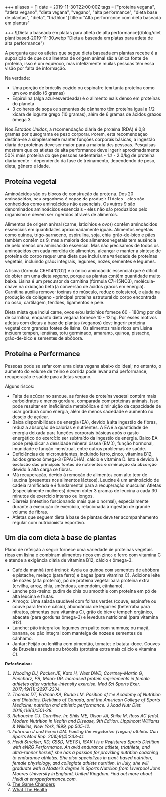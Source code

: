 +++
aliases = []
date = 2019-11-30T22:00:00Z
tags = ["proteina vegana", "atleta vegano", "dieta vegana", "vegano", "alta performance", "dieta base de plantas", "dieta", "triathlon"]
title = "Alta performance com dieta baseada em plantas"

+++
![Dieta a baseada em platas para atleta de alta performance](/blog/diet plant based-2019-11-30.webp "Dieta a baseada em platas para atleta de alta performance")

A pergunta que os atletas que segue dieta baseada em plantas recebe é a suposição de que os alimentos de origem animal são a única fonte de proteína, isso é um equívoco, mas infelizmente muitas pessoas têm essa visão por falta de informação.

Na verdade:

* Uma porção de brócolis cozido ou espinafre tem tanta proteína como um ovo médio (6 gramas)
* Espirulina (alga azul-esverdeada) é o alimento mais denso em proteínas do planeta
* 3 colheres de sopa de sementes de cânhamo têm proteína igual a 1/2 xícara de iogurte grego (10 gramas), além de 6 gramas de ácidos graxos ômega 3

Nos _Estados Unidos_, a recomendação diária de proteína (RDA) é 0,8 gramas por quilograma de peso corporal. Porém, esta recomendação destina-se a simplesmente manter funções corporais básicas, a ingestão diária de proteínas deve ser maior para a maioria das pessoas. Pesquisas mostram que os atletas de alta performance deve ingerir aproximadamente 50% mais proteína do que pessoas sedentárias - 1.2 - 2.0/kg de proteína diariamente - dependendo da fase de treinamento, dependendo de peso, dieta, gênero e idade.

## Proteína vegetal

Aminoácidos são os blocos de construção da proteína. Dos 20 aminoácidos, seu organismo é capaz de produzir 11 deles - eles são conhecidos como aminoácidos não essenciais. Os outros 9 são denominados aminoácidos essenciais - eles não são produzidos pelo organismo e devem ser ingeridos através de alimentos.

Alimentos de origem animal (carne, laticínios e ovos) contêm aminoácidos essenciais em quantidades aproximadamente iguais. Alimentos vegetais como quinoa, trigo-sarraceno, espirulina, soja, chia, grão-de-bico e pães também contêm os 9, mas a maioria dos alimentos vegetais tem ausência de pelo menos um aminoácido essencial. Mas não precisamos de todos os aminoácidos em cada mordida de alimentos, alcançar e manter a síntese de proteína do corpo requer uma dieta que inclui uma variedade de proteínas vegetais, incluindo grãos integrais, legumes, nozes, sementes e legumes.

A lisina (fórmula C6H14N2O2) é o único aminoácido essencial que é difícil de obter em uma dieta _vegana_, porque as plantas contêm quantidade muito baixa. Lisina é um precursor da carnitina (fórmula C7H15NO3), molécula-chave na oxidação beta (a conversão de ácidos graxos em energia). Carnitina auxilia remover toxinas do músculo, reduz o colesterol, e ajuda na produção de colágeno - principal proteína estrutural do corpo encontrada no osso, cartilagem, tendões, ligamentos e pele.

Dieta mista que inclui carne, ovos e/ou laticínios fornece 60 - 180mg por dia de carnitina, enquanto dieta vegana fornece 10 - 12mg. Por esses motivos atletas com dietas a base de plantas (veganos) deve ingerir proteína vegetal com grandes fontes de lisina. Os alimentos mais ricos em Lisina incluem tempeh, lentilhas, tofu germinado, amaranto, quinoa, pistache, grão-de-bico e sementes de abóbora.

## Proteína e Performance

Pessoas pode se safar com uma dieta vegana abaixo do ideal; no entanto, o aumento do volume de treino e corrida pode levar a má performance, recuperação e saúde para atletas vegano.

Alguns riscos:

* Falta de açúcar no sangue, as fontes de proteína vegetal contém mais carboidratos e menos gordura, comparada com proteínas animais. Isso pode resultar em ineficiência metabólica e diminuição da capacidade de usar gordura como energia, além de menos saciedade e aumento no desejo de açúcar.
* Baixa disponibilidade de energia (EA), devido à alta ingestão de fibras, reduz a absorção de calorias e nutrientes. A EA é a quantidade de energia deixada para funções corporais básicas após o gasto energético do exercício ser subtraído da ingestão de energia. Baixo EA pode prejudicar a densidade mineral óssea (BMD), função hormonal, imunidade e função menstrual, entre outros problemas de saúde.
* Deficiências de micronutrientes, incluindo ferro, zinco, vitamina B12, ácidos graxos ômega-3 (EPA/DHA), cálcio e vitamina D. Isto é devido à exclusão das principais fontes de nutrientes e diminuição da absorção devido à alta carga de fibras.
* Má recuperação, devido à remoção de alimentos com alto teor de leucina (presentes nos alimentos lácteos). Leucine é um aminoácido de cadeia ramificada e é fundamental para a recuperação muscular. Atletas (especialmente mulheres) devem obter 3 gramas de leucina a cada 30 minutos de exercício intenso ou longos.
* Diarreia (intestino funcionando mais que o normal), especialmente durante a execução de exercício, relacionada à ingestão de grande volume de fibras.
* Atletas que seguem dieta à base de plantas deve ter acompanhamento regular com nutricionista esportivo.

## Um dia com dieta à base de plantas

Plano de refeição a seguir fornece uma variedade de proteínas vegetais ricas em lisina e combinam alimentos ricos em zinco e ferro com vitamina C e atende a exigência diária de vitamina B12, cálcio e ômega-3.

* Café da manhã (pré-treino): Aveia ou quinoa com sementes de abóbora e pistache, melaço (para ferro) e bagas (para vitamina C). Adicione leite de nozes (alta proteína), pó de proteína vegetal para proteína extra (ervilha, arroz, chia, amêndoas, amendoim, cânhamo).
* Lanche pós-treino: pudim de chia ou smoothie com proteína em pó de alta leucina e frutas.
* Almoço: Uma salada saudável com folhas verdes (couve, espinafre ou couve para ferro e cálcio), abundância de legumes (beterraba para nitratos, pimentas para vitamina C), grão de bico e tempeh orgânico, abacate (para gorduras ômega-3) e levedura nutricional (para vitamina B12).
* Lanche: pão integral ou legumes em palito com hummus; ou maçã, banana, ou pão integral com manteiga de nozes e sementes de cânhamo.
* Jantar: Feijão ou lentilha com pimentão, tomates e batata-doce. Couves de Bruxelas assadas ou brócolis (proteína extra mais cálcio e vitamina C).

**Referências:**

1. _Wooding DJ, Packer JE, Kato H, West DWD, Courtney-Martin G, Pencharz, PB, Moore DR. Increased protein requirements in female athletes after variable-intensity exercise. Med Sci Sports Exer. 2017;49(11):2297-2304._
2. _Thomas DT, Erdman KA, Burke LM. Position of the Academy of Nutrition and Dietetics, Dietitians of Canada, and the American College of Sports Medicine: nutrition and athletic performance. J Acad Nutr Diet. 2016;116(3):501-28._
3. _Rebouche CJ. Carnitine. In: Shils ME, Olson JA, Shike M, Ross AC (eds). Modern Nutrition in Health and Disease, 9th Edition. Lippincott Williams & Wilkins, New York, 1999, pp.505-12._
4. _Fuhrman J and Ferreri DM. Fueling the vegetarian (vegan) athlete. Curr Sports Med Rep. 2010;9(4):233-41._
5. _Heidi Strickler, RD, CSSD, METS I, ISAK I is a Registered Sports Dietitian with eNRG Performance. An avid endurance athlete, triathlete, and ultra-runner herself, she has a passion for providing nutrition coaching to endurance athletes. She also specializes in plant-based nutrition, female physiology, and collegiate athlete nutrition. In July, she will graduate with a Master’s degree in Sports Nutrition from Liverpool John Moores University in England, United Kingdom. Find out more about Heidi at enrgperformance.com._
6. [The Game Changers](https://filmow.com/dieta-de-gladiadores-t256320/ "Dieta de Gladiadores, serie produzida pela Netflix - Filmow")
7. [What The Health](https://filmow.com/que-raio-de-saude-t236070/ "Que Raio de Saúde - Filmow")